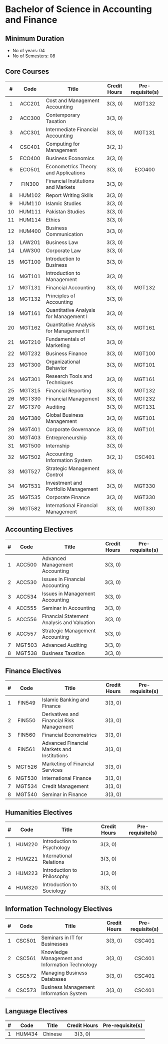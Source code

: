 # Bachelor of Science in Accounting and Finance

## Minimum Duration
* No of years: 04
* No of Semesters: 08

## Core Courses
| # | Code | Title | Credit Hours | Pre-requisite(s) |
|:-:|:----:|-------|:------------:|:----------------:|
| 1 | ACC201 | Cost and Management Accounting | 3(3, 0) | MGT132 | 
| 2 | ACC300 | Contemporary Taxation | 3(3, 0) |  | 
| 3 | ACC301 | Intermediate Financial Accounting | 3(3, 0) | MGT131 | 
| 4 | CSC401 | Computing for Management | 3(2, 1) |  | 
| 5 | ECO400 | Business Economics | 3(3, 0) |  | 
| 6 | ECO501 | Econometrics Theory and Applications | 3(3, 0) | ECO400 | 
| 7 | FIN300 | Financial Institutions and Markets | 3(3, 0) |  | 
| 8 | HUM102 | Report Writing Skills | 3(3, 0) |  | 
| 9 | HUM110 | Islamic Studies | 3(3, 0) |  | 
| 10 | HUM111 | Pakistan Studies | 3(3, 0) |  | 
| 11 | HUM114 | Ethics | 3(3, 0) |  | 
| 12 | HUM400 | Business Communication | 3(3, 0) |  | 
| 13 | LAW201 | Business Law | 3(3, 0) |  | 
| 14 | LAW300 | Corporate Law | 3(3, 0) |  | 
| 15 | MGT100 | Introduction to Business | 3(3, 0) |  | 
| 16 | MGT101 | Introduction to Management | 3(3, 0) |  | 
| 17 | MGT131 | Financial Accounting | 3(3, 0) | MGT132 | 
| 18 | MGT132 | Principles of Accounting | 3(3, 0) |  | 
| 19 | MGT161 | Quantitative Analysis for Management I | 3(3, 0) |  | 
| 20 | MGT162 | Quantitative Analysis for Management II | 3(3, 0) | MGT161 | 
| 21 | MGT210 | Fundamentals of Marketing | 3(3, 0) |  | 
| 22 | MGT232 | Business Finance | 3(3, 0) | MGT100 | 
| 23 | MGT300 | Organizational Behavior | 3(3, 0) | MGT101 | 
| 24 | MGT301 | Research Tools and Techniques | 3(3, 0) | MGT161 | 
| 25 | MGT315 | Financial Reporting | 3(3, 0) | MGT132 | 
| 26 | MGT330 | Financial Management | 3(3, 0) | MGT232 | 
| 27 | MGT370 | Auditing | 3(3, 0) | MGT131 | 
| 28 | MGT380 | Global Business Management | 3(3, 0) | MGT101 | 
| 29 | MGT401 | Corporate Governance | 3(3, 0) | MGT101 | 
| 30 | MGT403 | Entrepreneurship | 3(3, 0) |  | 
| 31 | MGT500 | Internship | 3(3, 0) |  | 
| 32 | MGT502 | Accounting Information System | 3(2, 1) | CSC401 | 
| 33 | MGT527 | Strategic Management Control | 3(3, 0) |  | 
| 34 | MGT531 | Investment and Portfolio Management | 3(3, 0) | MGT330 | 
| 35 | MGT535 | Corporate Finance | 3(3, 0) | MGT330 | 
| 36 | MGT582 | International Financial Management | 3(3, 0) | MGT330 | 

## Accounting Electives
| # | Code | Title | Credit Hours | Pre-requisite(s) |
|:-:|:----:|-------|:------------:|:----------------:|
| 1 | ACC500 | Advanced Management Accounting | 3(3, 0) |  | 
| 2 | ACC530 | Issues in Financial Accounting | 3(3, 0) |  | 
| 3 | ACC534 | Issues in Management Accounting | 3(3, 0) |  | 
| 4 | ACC555 | Seminar in Accounting | 3(3, 0) |  | 
| 5 | ACC556 | Financial Statement Analysis and Valuation | 3(3, 0) |  | 
| 6 | ACC557 | Strategic Management Accounting | 3(3, 0) |  | 
| 7 | MGT503 | Advanced Auditing | 3(3, 0) |  | 
| 8 | MGT538 | Business Taxation | 3(3, 0) |  | 


## Finance Electives
| # | Code | Title | Credit Hours | Pre-requisite(s) |
|:-:|:----:|-------|:------------:|:----------------:|
| 1 | FIN549 | Islamic Banking and Finance | 3(3, 0) |  | 
| 2 | FIN550 | Derivatives and Financial Risk Management | 3(3, 0) |  | 
| 3 | FIN560 | Financial Econometrics | 3(3, 0) |  | 
| 4 | FIN561 | Advanced Financial Markets and Institutions | 3(3, 0) |  | 
| 5 | MGT526 | Marketing of Financial Services | 3(3, 0) |  | 
| 6 | MGT530 | International Finance | 3(3, 0) |  | 
| 7 | MGT534 | Credit Management | 3(3, 0) |  | 
| 8 | MGT540 | Seminar in Finance | 3(3, 0) |  | 

## Humanities Electives
| # | Code | Title | Credit Hours | Pre-requisite(s) |
|:-:|:----:|-------|:------------:|:----------------:|
| 1 | HUM220 | Introduction to Psychology | 3(3, 0) |  | 
| 2 | HUM221 | International Relations | 3(3, 0) |  | 
| 3 | HUM223 | Introduction to Philosophy | 3(3, 0) |  | 
| 4 | HUM320 | Introduction to Sociology | 3(3, 0) |  | 

## Information Technology Electives
| # | Code | Title | Credit Hours | Pre-requisite(s) |
|:-:|:----:|-------|:------------:|:----------------:|
| 1 | CSC501 | Seminars in IT for Businesses | 3(3, 0) | CSC401 | 
| 2 | CSC561 | Knowledge Management and Information Technology | 3(3, 0) | CSC401 | 
| 3 | CSC572 | Managing Business Databases | 3(3, 0) | CSC401 | 
| 4 | CSC573 | Business Management Information System | 3(3, 0) | CSC401 | 

## Language Electives
| # | Code | Title | Credit Hours | Pre-requisite(s) |
|:-:|:----:|-------|:------------:|:----------------:|
| 1 | HUM434 | Chinese | 3(3, 0) |  | 